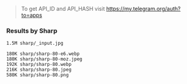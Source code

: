 > To get API_ID and API_HASH visit https://my.telegram.org/auth?to=apps

### Results by Sharp

```
1.5M sharp/_input.jpg

180K sharp/sharp-80-e6.webp
180K sharp/sharp-80-moz.jpeg
192K sharp/sharp-80.webp
216K sharp/sharp-80.jpeg
580K sharp/sharp-80.png
```
